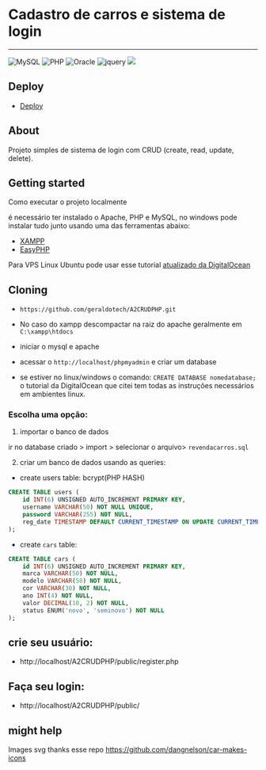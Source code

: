 # Cadastro de carros e sistema de login

<hr>

![MySQL](https://img.shields.io/badge/MySQL-00000F?style=for-the-badge&logo=mysql&logoColor=white)
![PHP](https://img.shields.io/badge/PHP-777BB4?style=for-the-badge&logo=php&logoColor=white)
![Oracle](https://img.shields.io/badge/Oracle-F80000?style=for-the-badge&logo=oracle&logoColor=black)
![jquery](https://img.shields.io/badge/jQuery-0769AD?style=for-the-badge&logo=jquery&logoColor=white)
![](https://img.shields.io/badge/Bootstrap-563D7C?style=for-the-badge&logo=bootstrap&logoColor=white)


## Deploy

- [Deploy](http://projeto.geraldox.com/public/)

## About

Projeto simples de sistema de login com CRUD (create, read, update, delete).


## Getting started

Como executar o projeto localmente

é necessário ter instalado o Apache, PHP e MySQL, no windows pode instalar tudo junto usando uma das ferramentas abaixo:

- [XAMPP](https://www.apachefriends.org/pt_br/index.html)
- [EasyPHP](https://www.easyphp.org/)

Para VPS Linux Ubuntu pode usar esse tutorial [atualizado da DigitalOcean](https://www.digitalocean.com/community/tutorials/how-to-install-lamp-stack-on-ubuntu)

## Cloning

- `https://github.com/geraldotech/A2CRUDPHP.git`
- No caso do xampp descompactar na raiz do apache geralmente em `C:\xampp\htdocs`
- iniciar o mysql e apache
- acessar o `http://localhost/phpmyadmin` e criar um database

- se estiver no linux/windows o comando: `CREATE DATABASE nomedatabase;` o tutorial da DigitalOcean que citei tem todas as instruções necessários em ambientes linux.

### Escolha uma opção:

1. importar o banco de dados 

ir no database criado > import > selecionar o arquivo> `revendacarros.sql`

2. criar um banco de dados usando as queries:

- create users table: bcrypt(PHP HASH)

```sql
CREATE TABLE users (
    id INT(6) UNSIGNED AUTO_INCREMENT PRIMARY KEY,
    username VARCHAR(50) NOT NULL UNIQUE,
    password VARCHAR(255) NOT NULL,
    reg_date TIMESTAMP DEFAULT CURRENT_TIMESTAMP ON UPDATE CURRENT_TIMESTAMP
);

````

- create `cars` table:

```sql
CREATE TABLE cars (
    id INT(6) UNSIGNED AUTO_INCREMENT PRIMARY KEY,
    marca VARCHAR(50) NOT NULL,
    modelo VARCHAR(50) NOT NULL,
    cor VARCHAR(30) NOT NULL,
    ano INT(4) NOT NULL,
    valor DECIMAL(10, 2) NOT NULL,
    status ENUM('novo', 'seminovo') NOT NULL
);
```

## crie seu usuário:

- http://localhost/A2CRUDPHP/public/register.php

## Faça seu login:

- http://localhost/A2CRUDPHP/public/

## might help

Images svg thanks esse repo https://github.com/dangnelson/car-makes-icons
